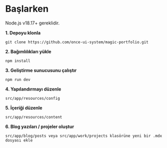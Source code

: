 
# **Başlarken**

Node.js v18.17+ gereklidir.

**1. Depoyu klonla**
```
git clone https://github.com/once-ui-system/magic-portfolio.git
```

**2. Bağımlılıkları yükle**
```
npm install
```

**3. Geliştirme sunucusunu çalıştır**
```
npm run dev
```

**4. Yapılandırmayı düzenle**
```
src/app/resources/config
```

**5. İçeriği düzenle**
```
src/app/resources/content
```

**6. Blog yazıları / projeler oluştur**
```
src/app/blog/posts veya src/app/work/projects klasörüne yeni bir .mdx dosyası ekle
```
